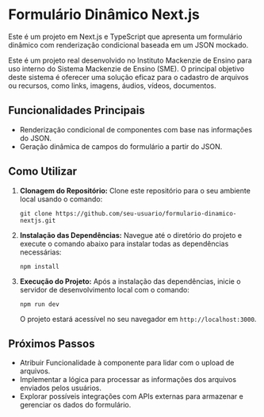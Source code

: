 # Formulário Dinâmico Next.js
Este é um projeto em Next.js e TypeScript que apresenta um formulário dinâmico com renderização condicional baseada em um JSON mockado.

Este é um projeto real desenvolvido no Instituto Mackenzie de Ensino para uso interno do Sistema Mackenzie de Ensino (SME). O principal objetivo deste sistema é oferecer uma solução eficaz para o cadastro de arquivos ou recursos, como links, imagens, áudios, vídeos, documentos. 

## Funcionalidades Principais

- Renderização condicional de componentes com base nas informações do JSON.
- Geração dinâmica de campos do formulário a partir do JSON.

## Como Utilizar

1. **Clonagem do Repositório:** Clone este repositório para o seu ambiente local usando o comando:
   ```
   git clone https://github.com/seu-usuario/formulario-dinamico-nextjs.git
   ```

2. **Instalação das Dependências:** Navegue até o diretório do projeto e execute o comando abaixo para instalar todas as dependências necessárias:
   ```
   npm install
   ```

3. **Execução do Projeto:** Após a instalação das dependências, inicie o servidor de desenvolvimento local com o comando:
   ```
   npm run dev
   ```
   O projeto estará acessível no seu navegador em `http://localhost:3000`.

## Próximos Passos

- Atribuir  Funcionalidade à componente para lidar com o upload de arquivos.
- Implementar a lógica para processar as informações dos arquivos enviados pelos usuários.
- Explorar possíveis integrações com APIs externas para armazenar e gerenciar os dados do formulário.
